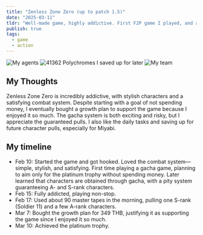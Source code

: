 ```yaml
---
title: "Zenless Zone Zero (up to patch 1.5)"
date: "2025-03-11"
tldr: "Well-made game, highly addictive. First F2P game I played, and also the first time I spent money on this type of game."
publish: true
tags:
  - game
  - action
---
```


![My agents](/posts/2025-0311-zzz-agents.webp)
![41362 Polychromes I saved up for later](/posts/2025-0311-zzz-dashboard.webp)
![My team](/posts/2025-0311-zzz-team.webp)

## My Thoughts  
Zenless Zone Zero is incredibly addictive, with stylish characters and a satisfying combat system. Despite starting with a goal of not spending money, I eventually bought a growth plan to support the game because I enjoyed it so much. The gacha system is both exciting and risky, but I appreciate the guaranteed pulls. I also like the daily tasks and saving up for future character pulls, especially for Miyabi.  

## My timeline
- Feb 10: Started the game and got hooked. Loved the combat system—simple, stylish, and satisfying. First time playing a gacha game, planning to aim only for the platinum trophy without spending money. Later learned that characters are obtained through gacha, with a pity system guaranteeing A- and S-rank characters.  
- Feb 15: Fully addicted, playing non-stop.  
- Feb 17: Used about 90 master tapes in the morning, pulling one S-rank (Soldier 11) and a few A-rank characters.  
- Mar 7: Bought the growth plan for 349 THB, justifying it as supporting the game since I enjoyed it so much.  
- Mar 10: Achieved the platinum trophy.  
